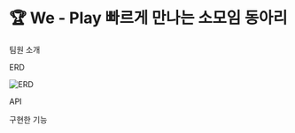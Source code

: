<h1>🏆 We - Play 빠르게 만나는 소모임 동아리  </h1>
<p>팀원 소개</p>
<p>ERD</p>
<img src="https://github.com/user-attachments/assets/f7fc33d4-b241-4607-93c1-f1afa225ed9c" alt="ERD"/>
<p>API</p>
<p>구현한 기능</p>
